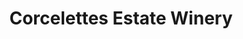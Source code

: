 ---
title: "Corcelettes Estate Winery"
url: /keremeos/corcelettes-estate-winery/
shop: Spirituosen
---